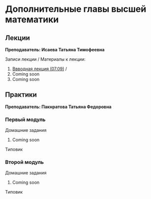 # Дополнительные главы высшей математики

## Лекции

**Преподаватель: Исаева Татьяна Тимофеевна**

Записи лекции / Материалы к лекции:

1. [Ввводная лекция \(07.09\)](https://yadi.sk/d/iGz5-Vunb5dKHA/2020-09-07.mp4?w=1) /
2. Сoming soon
3. Coming soon

## Практики

**Преподаватель: Пакнратова Татьяна Федоровна**

### Первый модуль

Домашние задания

1. Coming soon

Типовик

### Второй модуль

Домашние задания

1. Coming soon

Типовик

